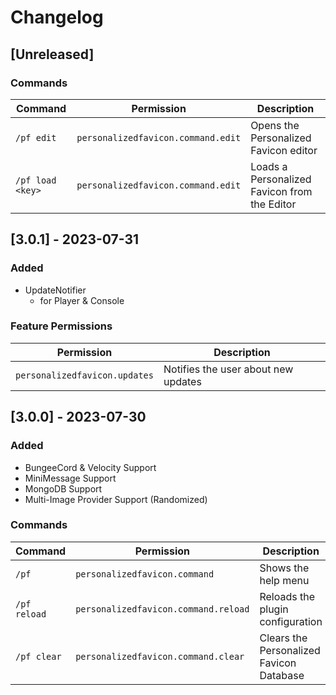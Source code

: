 # Changelog

## [Unreleased]

### Commands
| Command | Permission | Description                                  |
| ------- | ---------- |----------------------------------------------|
| `/pf edit` | `personalizedfavicon.command.edit` | Opens the Personalized Favicon editor        |
| `/pf load <key>` | `personalizedfavicon.command.edit` | Loads a Personalized Favicon from the Editor |

## [3.0.1] - 2023-07-31

### Added
- UpdateNotifier
  - for Player & Console
### Feature Permissions
| Permission                    | Description                                  |
|-------------------------------|----------------------------------------------|
| `personalizedfavicon.updates` | Notifies the user about new updates          |


## [3.0.0] - 2023-07-30

### Added
- BungeeCord & Velocity Support
- MiniMessage Support
- MongoDB Support
- Multi-Image Provider Support (Randomized)

### Commands
| Command | Permission | Description                                  |
| ------- | ---------- |----------------------------------------------|
| `/pf` | `personalizedfavicon.command` | Shows the help menu                          |
| `/pf reload` | `personalizedfavicon.command.reload` | Reloads the plugin configuration             |
|`/pf clear` | `personalizedfavicon.command.clear` | Clears the Personalized Favicon Database     |
